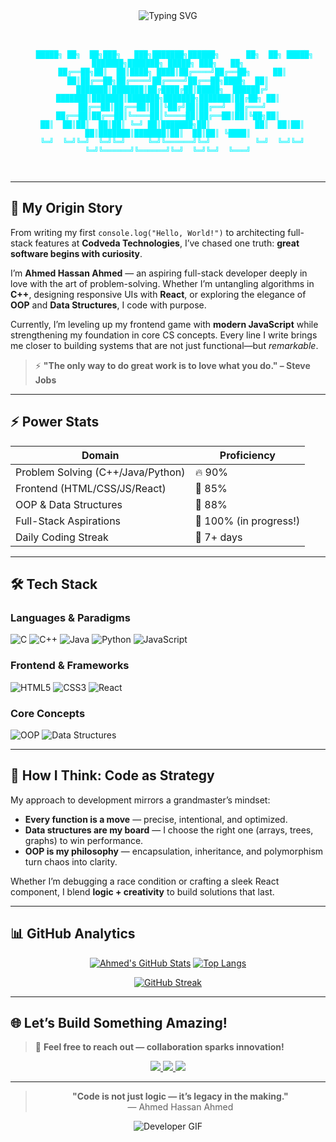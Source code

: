 <!-- 
✨ Welcome to Ahmed Hassan Ahmed's GitHub Profile! ✨
Designed with ❤️ | Futuristic • Clean • Animated • Developer-Centric
-->

<div align="center">
  <img src="https://readme-typing-svg.demolab.com?font=Fira+Code&size=28&duration=3000&pause=500&color=00F5FF&center=true&vCenter=true&width=800&lines=👋+Hi%2C+I%27m+Ahmed+Hassan+Ahmed;🎯+Aspiring+Full-Stack+Developer;🚀+Building+with+React+%26+Modern+JS;⚡+Problem-Solver+in+C%2B%2B%2C+Python%2C+Java" alt="Typing SVG" />
</div>

<br/>

<div align="center">
  <pre>
  <code>
<span style="color:#00F5FF">   █████╗ ██╗  ██╗███╗   ███╗███████╗██████╗      ██╗  ██╗ █████╗ ███████╗███████╗ █████╗ ███╗   ██╗
  ██╔══██╗██║  ██║████╗ ████║██╔════╝██╔══██╗     ██║  ██║██╔══██╗██╔════╝██╔════╝██╔══██╗████╗  ██║
  ███████║███████║██╔████╔██║█████╗  ██████╔╝     ███████║███████║███████╗███████╗███████║██╔██╗ ██║
  ██╔══██║██╔══██║██║╚██╔╝██║██╔══╝  ██╔═══╝      ██╔══██║██╔══██║╚════██║╚════██║██╔══██║██║╚██╗██║
  ██║  ██║██║  ██║██║ ╚═╝ ██║███████╗██║          ██║  ██║██║  ██║███████║███████║██║  ██║██║ ╚████║
  ╚═╝  ╚═╝╚═╝  ╚═╝╚═╝     ╚═╝╚══════╝╚═╝          ╚═╝  ╚═╝╚═╝  ╚═╝╚══════╝╚══════╝╚═╝  ╚═╝╚═╝  ╚═══╝
  </span>                                                
  </code>
</pre>
</div>

---

## 🌌 **My Origin Story**  
From writing my first `console.log("Hello, World!")` to architecting full-stack features at **Codveda Technologies**, I’ve chased one truth: **great software begins with curiosity**.  

I’m **Ahmed Hassan Ahmed** — an aspiring full-stack developer deeply in love with the art of problem-solving. Whether I’m untangling algorithms in **C++**, designing responsive UIs with **React**, or exploring the elegance of **OOP** and **Data Structures**, I code with purpose.  

Currently, I’m leveling up my frontend game with **modern JavaScript** while strengthening my foundation in core CS concepts. Every line I write brings me closer to building systems that are not just functional—but *remarkable*.

> ⚡ **"The only way to do great work is to love what you do." – Steve Jobs**

---

## ⚡ **Power Stats**  

| **Domain**               | **Proficiency**      |
|--------------------------|----------------------|
| Problem Solving (C++/Java/Python) | 🔥 90%         |
| Frontend (HTML/CSS/JS/React)      | 🎨 85%         |
| OOP & Data Structures             | 🧠 88%         |
| Full-Stack Aspirations            | 🚀 100% (in progress!) |
| Daily Coding Streak               | 💯 7+ days      |

---

## 🛠️ **Tech Stack**  

### Languages & Paradigms  
![C](https://img.shields.io/badge/C-A8B9CC?style=for-the-badge&logo=c&logoColor=black)
![C++](https://img.shields.io/badge/C%2B%2B-00599C?style=for-the-badge&logo=c%2B%2B&logoColor=white)
![Java](https://img.shields.io/badge/Java-ED8B00?style=for-the-badge&logo=openjdk&logoColor=white)
![Python](https://img.shields.io/badge/Python-3776AB?style=for-the-badge&logo=python&logoColor=white)
![JavaScript](https://img.shields.io/badge/JavaScript-F7DF1E?style=for-the-badge&logo=javascript&logoColor=black)

### Frontend & Frameworks  
![HTML5](https://img.shields.io/badge/HTML5-E34F26?style=for-the-badge&logo=html5&logoColor=white)
![CSS3](https://img.shields.io/badge/CSS3-1572B6?style=for-the-badge&logo=css3&logoColor=white)
![React](https://img.shields.io/badge/React-61DAFB?style=for-the-badge&logo=react&logoColor=black)

### Core Concepts  
![OOP](https://img.shields.io/badge/OOP-Purple?style=for-the-badge&logo=object-oriented&logoColor=white)
![Data Structures](https://img.shields.io/badge/Data_Structures-00C896?style=for-the-badge&logo=algorithm&logoColor=white)

---

## 🧠 **How I Think: Code as Strategy**  
My approach to development mirrors a grandmaster’s mindset:  
- **Every function is a move** — precise, intentional, and optimized.  
- **Data structures are my board** — I choose the right one (arrays, trees, graphs) to win performance.  
- **OOP is my philosophy** — encapsulation, inheritance, and polymorphism turn chaos into clarity.  

Whether I’m debugging a race condition or crafting a sleek React component, I blend **logic + creativity** to build solutions that last.

---

## 📊 **GitHub Analytics**  

<div align="center">
  
[![Ahmed's GitHub Stats](https://github-readme-stats.vercel.app/api?username=AhmedHassan-Ahmed&show_icons=true&theme=radical&border_color=00F5FF&bg_color=0D1117&title_color=00F5FF&text_color=FFFFFF)](https://github.com/AhmedHassan-Ahmed)
[![Top Langs](https://github-readme-stats.vercel.app/api/top-langs/?username=AhmedHassan-Ahmed&layout=compact&theme=radical&border_color=00F5FF&bg_color=0D1117&title_color=00F5FF&text_color=FFFFFF)](https://github.com/AhmedHassan-Ahmed)

[![GitHub Streak](https://streak-stats.demolab.com?user=AhmedHassan-Ahmed&theme=radical&border=00F5FF&background=0D1117&stroke=FFFFFF&ring=00F5FF&fire=00F5FF&currStreakLabel=00F5FF)](https://git.io/streak-stats)

</div>

---

## 🌐 **Let’s Build Something Amazing!**  

> 📧 **Feel free to reach out — collaboration sparks innovation!**

<p align="center">
  <a href="https://www.linkedin.com/in/ahmed-hassan-ahmed-9b3a34376" target="_blank">
    <img src="https://img.shields.io/badge/LinkedIn-0077B5?style=for-the-badge&logo=linkedin&logoColor=white" />
  </a>
  <a href="mailto:ahmedhassan8754321@gmail.com">
    <img src="https://img.shields.io/badge/Gmail-D14836?style=for-the-badge&logo=gmail&logoColor=white" />
  </a>
  <a href="https://github.com/AhmedHassan-Ahmed">
    <img src="https://img.shields.io/badge/GitHub-181717?style=for-the-badge&logo=github&logoColor=white" />
  </a>
</p>

---

<div align="center">
  
> **"Code is not just logic — it’s legacy in the making."**  
> — Ahmed Hassan Ahmed

![Developer GIF](https://user-images.githubusercontent.com/74038190/225833247-5d4d0c8b-2a0c-4e9e-9c8f-2a4d5b7d9f8d.gif)

</div>

